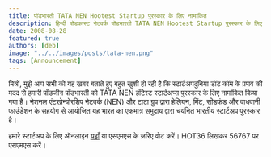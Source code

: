 ```yaml
---
title: पॉडभारती TATA NEN Hootest Startup पुरस्कार के लिए नामांकित
description: हिन्दी पॉडकास्ट नेटवर्क पॉडभारती TATA NEN Hootest Startup पुरस्कार के लिए नामांकित
date: 2008-08-28
featured: true
authors: [deb]
image: "../../images/posts/tata-nen.png"
tags: [Announcement]
---
```

मित्रों, मुझे आप सभी को यह खबर बताते हुए बहुत खुशी हो रही है कि स्टार्टअपदुनिया डॉट कॉम के प्रणव की मदद से हमारी पॉडजीन पॉडभारती को TATA NEN हॉटेस्ट स्टार्टअप्स पुरस्कार के लिए नामांकित किया गया है। नेशनल एंटरप्रेन्योरशिप नेटवर्क (NEN) और टाटा ग्रुप द्वारा हेलियन, मिंट, सीडफंड और वाधवानी फाउंडेशन के सहयोग से आयोजित यह भारत का एकमात्र समुदाय द्वारा चयनित भारतीय स्टार्टअप पुरस्कार है।

हमारे स्टार्टअप के लिए ऑनलाइन [यहाँ](https://web.archive.org/web/20080901224215/http://www.hotteststartups.in/viewandvote.do?method=fetch&businessFn=viewandvote&startupId=123) या एसएमएस के ज़रिए वोट करें। HOT<space>36 लिखकर 56767 पर एसएमएस करें।